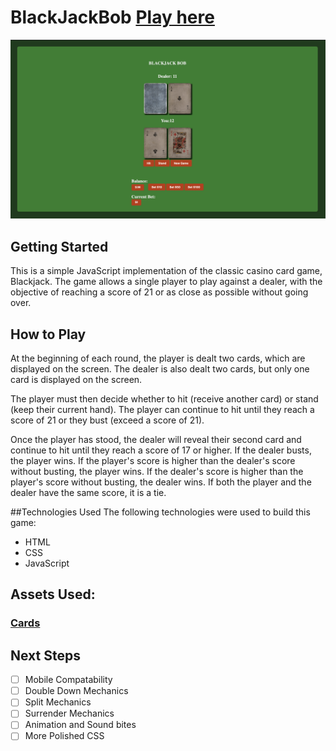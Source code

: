 # BlackJackBob [Play here](https://blackjackbob.netlify.app/)
![Screenshot](BlackJackScreenshot.png)
## Getting Started
This is a simple JavaScript implementation of the classic casino card game, Blackjack. The game allows a single player to play against a dealer, with the objective of reaching a score of 21 or as close as possible without going over.

## How to Play 
At the beginning of each round, the player is dealt two cards, which are displayed on the screen. The dealer is also dealt two cards, but only one card is displayed on the screen.

The player must then decide whether to hit (receive another card) or stand (keep their current hand). The player can continue to hit until they reach a score of 21 or they bust (exceed a score of 21).

Once the player has stood, the dealer will reveal their second card and continue to hit until they reach a score of 17 or higher. If the dealer busts, the player wins. If the player's score is higher than the dealer's score without busting, the player wins. If the dealer's score is higher than the player's score without busting, the dealer wins. If both the player and the dealer have the same score, it is a tie.

##Technologies Used
The following technologies were used to build this game:

- HTML
- CSS
- JavaScript

## Assets Used:
### [Cards](https://opengameart.org/content/vintage-playing-cards)


## Next Steps
- [ ] Mobile Compatability 
- [ ] Double Down Mechanics 
- [ ] Split Mechanics 
- [ ] Surrender Mechanics 
- [ ] Animation and Sound bites
- [ ] More Polished CSS